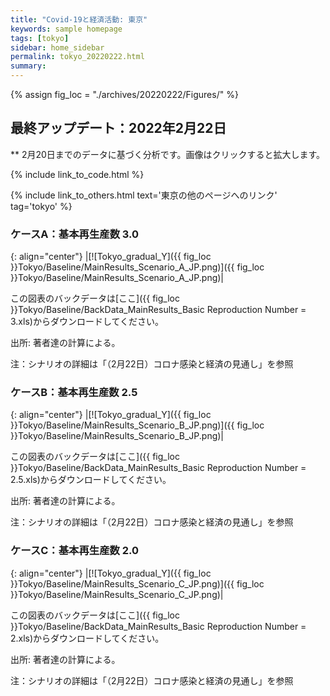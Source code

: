 ```yaml
---
title: "Covid-19と経済活動: 東京"
keywords: sample homepage
tags: [tokyo]
sidebar: home_sidebar
permalink: tokyo_20220222.html
summary:
---
```


{% assign fig_loc = "./archives/20220222/Figures/" %}

## 最終アップデート：2022年2月22日
** 2月20日までのデータに基づく分析です。画像はクリックすると拡大します。

{% include link_to_code.html %}

{% include link_to_others.html text='東京の他のページへのリンク' tag='tokyo' %}





### ケースA：基本再生産数 3.0

{: align="center"}
|[![Tokyo_gradual_Y]({{ fig_loc }}Tokyo/Baseline/MainResults_Scenario_A_JP.png)]({{ fig_loc }}Tokyo/Baseline/MainResults_Scenario_A_JP.png)|

この図表のバックデータは[ここ]({{ fig_loc }}Tokyo/Baseline/BackData_MainResults_Basic Reproduction Number = 3.xls)からダウンロードしてください。

出所: 著者達の計算による。<br>

注：シナリオの詳細は「（2月22日）コロナ感染と経済の見通し」を参照


### ケースB：基本再生産数 2.5

{: align="center"}
|[![Tokyo_gradual_Y]({{ fig_loc }}Tokyo/Baseline/MainResults_Scenario_B_JP.png)]({{ fig_loc }}Tokyo/Baseline/MainResults_Scenario_B_JP.png)|

この図表のバックデータは[ここ]({{ fig_loc }}Tokyo/Baseline/BackData_MainResults_Basic Reproduction Number = 2.5.xls)からダウンロードしてください。

出所: 著者達の計算による。<br>

注：シナリオの詳細は「（2月22日）コロナ感染と経済の見通し」を参照

### ケースC：基本再生産数 2.0

{: align="center"}
|[![Tokyo_gradual_Y]({{ fig_loc }}Tokyo/Baseline/MainResults_Scenario_C_JP.png)]({{ fig_loc }}Tokyo/Baseline/MainResults_Scenario_C_JP.png)|

この図表のバックデータは[ここ]({{ fig_loc }}Tokyo/Baseline/BackData_MainResults_Basic Reproduction Number = 2.xls)からダウンロードしてください。

出所: 著者達の計算による。<br>

注：シナリオの詳細は「（2月22日）コロナ感染と経済の見通し」を参照



